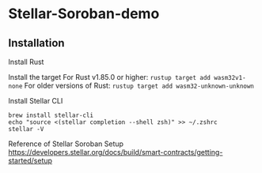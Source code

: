 # Stellar-Soroban-demo

## Installation
Install Rust

Install the target
For Rust v1.85.0 or higher: `rustup target add wasm32v1-none`
For older versions of Rust: `rustup target add wasm32-unknown-unknown`

Install Stellar CLI
```
brew install stellar-cli
echo "source <(stellar completion --shell zsh)" >> ~/.zshrc
stellar -V
```

Reference of Stellar Soroban Setup
https://developers.stellar.org/docs/build/smart-contracts/getting-started/setup

